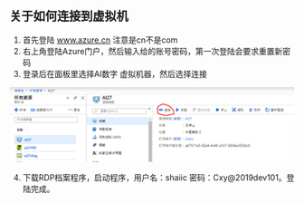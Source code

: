 ## 关于如何连接到虚拟机

1. 首先登陆 www.azure.cn 注意是cn不是com
2. 右上角登陆Azure门户，然后输入给的账号密码，第一次登陆会要求重置新密码
3. 登录后在面板里选择AI数字 虚拟机器，然后选择连接

![1-c](images\1-c.png)

4. 下载RDP档案程序，启动程序，用户名：shaiic     密码：Cxy@2019dev101。登陆完成。
